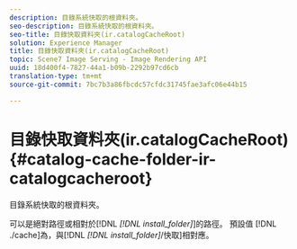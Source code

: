 ```yaml
---
description: 目錄系統快取的根資料夾。
seo-description: 目錄系統快取的根資料夾。
seo-title: 目錄快取資料夾(ir.catalogCacheRoot)
solution: Experience Manager
title: 目錄快取資料夾(ir.catalogCacheRoot)
topic: Scene7 Image Serving - Image Rendering API
uuid: 18d400f4-7827-44a1-b09b-2292b97cd6cb
translation-type: tm+mt
source-git-commit: 7bc7b3a86fbcdc57cfdc31745fae3afc06e44b15

---
```



# 目錄快取資料夾(ir.catalogCacheRoot){#catalog-cache-folder-ir-catalogcacheroot}

目錄系統快取的根資料夾。

可以是絕對路徑或相對於[!DNL *[!DNL install_folder]*]的路徑。 預設值 [!DNL ./cache]為，與[!DNL *[!DNL install_folder]*/快取]相對應。
